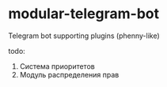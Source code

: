 # modular-telegram-bot
Telegram bot supporting plugins (phenny-like)

todo:
1. Система приоритетов
2. Модуль распределения прав